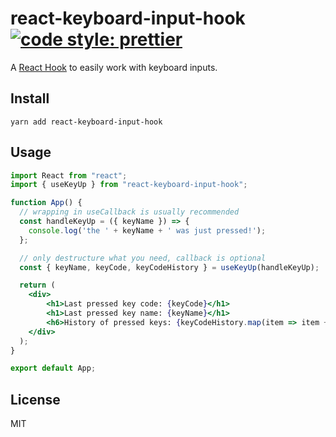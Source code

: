 # react-keyboard-input-hook [![code style: prettier](https://img.shields.io/badge/code_style-prettier-ff69b4.svg?style=flat-square)](https://github.com/prettier/prettier)
A [React Hook](https://reactjs.org/docs/hooks-intro.html) to easily work with keyboard inputs.

## Install

`yarn add react-keyboard-input-hook`

## Usage

```jsx
import React from "react";
import { useKeyUp } from "react-keyboard-input-hook";

function App() {
  // wrapping in useCallback is usually recommended
  const handleKeyUp = ({ keyName }) => {
    console.log('the ' + keyName + ' was just pressed!');
  };

  // only destructure what you need, callback is optional
  const { keyName, keyCode, keyCodeHistory } = useKeyUp(handleKeyUp);

  return (
    <div>
        <h1>Last pressed key code: {keyCode}</h1>
        <h1>Last pressed key name: {keyName}</h1>
        <h6>History of pressed keys: {keyCodeHistory.map(item => item + ", ")}</h6>
    </div>
  );
}

export default App;
```

## License
MIT
